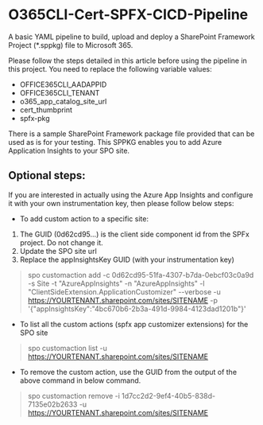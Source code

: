 # O365CLI-Cert-SPFX-CICD-Pipeline
A basic YAML pipeline to build, upload and deploy a SharePoint Framework Project (*.sppkg) file to Microsoft 365.

Please follow the steps detailed in this article before using the pipeline in this project. You need to replace the following variable values:
- OFFICE365CLI_AADAPPID
- OFFICE365CLI_TENANT
- o365_app_catalog_site_url
- cert_thumbprint
- spfx-pkg

There is a sample SharePoint Framework  package file provided that can be used as is for your testing. This SPPKG enables you to add Azure Application Insights to your SPO site.

## Optional steps:
If you are interested in actually using the Azure App Insights and configure it with your own instrumentation key, then please follow below steps:
- To add custom action to a specific site:
1. The GUID (0d62cd95...) is the client side component id from the SPFx project. Do not change it.
2. Update the SPO site url
3. Replace the appInsightsKey GUID (with your instrumentation key)

> spo customaction add -c 0d62cd95-51fa-4307-b7da-0ebcf03c0a9d -s Site -t "AzureAppInsights" -n "AzureAppInsights" -l "ClientSideExtension.ApplicationCustomizer" --verbose -u https://YOURTENANT.sharepoint.com/sites/SITENAME -p '{"appInsightsKey":"4bc670b6-2b3a-491d-9984-4123dad1201b"}'
 
- To list all the custom actions (spfx app customizer extensions) for the SPO site
>spo customaction list -u https://YOURTENANT.sharepoint.com/sites/SITENAME 

- To remove the custom action, use the GUID from the output of the above command in below command.
>spo customaction remove -i 1d7cc2d2-9ef4-40b5-838d-7135e02b2633 -u https://YOURTENANT.sharepoint.com/sites/SITENAME

